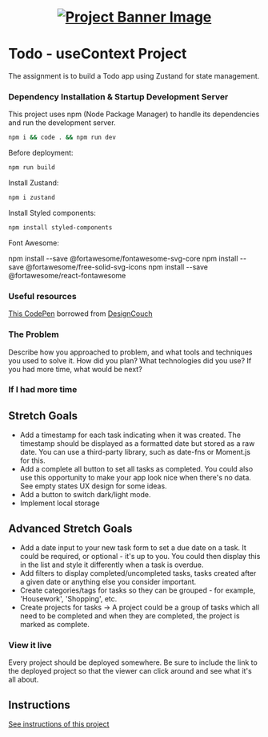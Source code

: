 <h1 align="center">
  <a href="">
    <img src="./src/assets/banner.svg" alt="Project Banner Image">
  </a>
</h1>

# Todo - useContext Project

The assignment is to build a Todo app using Zustand for state management.

### Dependency Installation & Startup Development Server

This project uses npm (Node Package Manager) to handle its dependencies and run the development server.

```bash
npm i && code . && npm run dev
```
Before deployment:

```bash
npm run build
```

Install Zustand: 

```bash
npm i zustand
```

Install Styled components: 

```bash
npm install styled-components
```

Font Awesome:

npm install --save @fortawesome/fontawesome-svg-core
npm install --save @fortawesome/free-solid-svg-icons
npm install --save @fortawesome/react-fontawesome

### Useful resources

[This CodePen](https://codepen.io/joheri1/pen/MWNdRNX) borrowed from [DesignCouch](https://codepen.io/designcouch) 

### The Problem

Describe how you approached to problem, and what tools and techniques you used to solve it. How did you plan? What technologies did you use? If you had more time, what would be next?

### If I had more time
## Stretch Goals
- Add a timestamp for each task indicating when it was created. The timestamp should be displayed as a formatted date but stored as a raw date. You can use a third-party library, such as date-fns or Moment.js for this.
- Add a complete all button to set all tasks as completed. You could also use this opportunity to make your app look nice when there's no data. See empty states UX design for some ideas.
- Add a button to switch dark/light mode.
- Implement local storage
## Advanced Stretch Goals
- Add a date input to your new task form to set a due date on a task. It could be required, or optional - it's up to you. You could then display this in the list and style it differently when a task is overdue.
- Add filters to display completed/uncompleted tasks, tasks created after a given date or anything else you consider important.
- Create categories/tags for tasks so they can be grouped - for example, 'Housework', 'Shopping', etc.
- Create projects for tasks → A project could be a group of tasks which all need to be completed and when they are completed, the project is marked as complete.

### View it live

Every project should be deployed somewhere. Be sure to include the link to the deployed project so that the viewer can click around and see what it's all about.

## Instructions

<a href="instructions.md">
   See instructions of this project
  </a>
